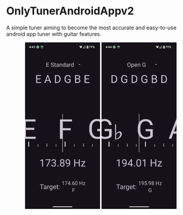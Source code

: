 # OnlyTunerAndroidAppv2
A simple tuner aiming to become the most accurate and easy-to-use android app tuner with guitar features.
<p align="center">
  <img src="docs/imgs/screengrab4.png" width="200">
  <img src="docs/imgs/screengrab2.png" width="200">
</p>
